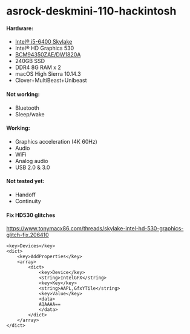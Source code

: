 # asrock-deskmini-110-hackintosh

#### Hardware:
* [Intel® i5-6400 Skylake](https://ark.intel.com/products/88185/Intel-Core-i5-6400-Processor-6M-Cache-up-to-3-30-GHz-)
* Intel® HD Graphics 530
* [BCM94350ZAE/DW1820A](https://www.tonymacx86.com/threads/bcm94350zae-dw1820a-only-802-11n-wifi-and-no-bluetooth-devices.250592/page-4)
* 240GB SSD
* DDR4 8G RAM x 2
* macOS High Sierra 10.14.3
* Clover+MultiBeast+Unibeast

#### Not working:
* Bluetooth
* Sleep/wake

#### Working:
* Graphics acceleration (4K 60Hz)
* Audio
* WiFi
* Analog audio
* USB 2.0 & 3.0

#### Not tested yet:
* Handoff
* Continuity

#### Fix HD530 glitches
https://www.tonymacx86.com/threads/skylake-intel-hd-530-graphics-glitch-fix.206410
```
<key>Devices</key>
<dict>
    <key>AddProperties</key>
    <array>
        <dict>
            <key>Device</key>
            <string>IntelGFX</string>
            <key>Key</key>
            <string>AAPL,GfxYTile</string>
            <key>Value</key>
            <data>
            AQAAAA==
            </data>
        </dict>
    </array>
</dict>
```
